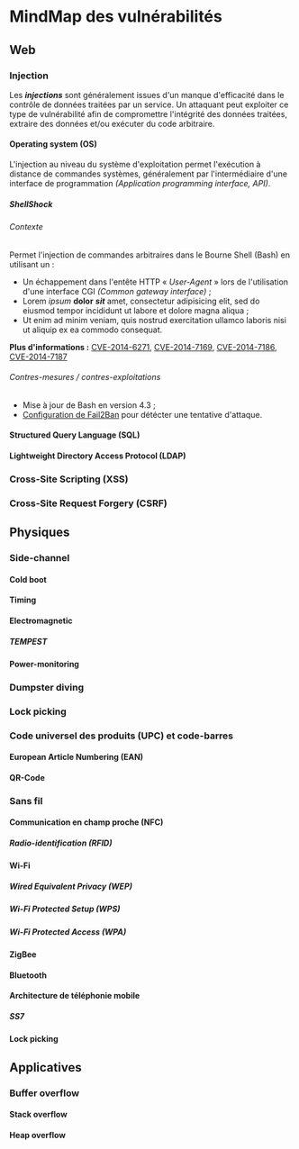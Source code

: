 <!-- [metadata]>
+++
title = "MindMap des vulnérabilités"
author = "Hackademics Forum"
keywords = ["vulnerabilité, vecteur, attaque, sécurité, informatique, information, technologie, piratage, analyse, projet, mindmap, schéma, carte heuristique, hackademics, forum"]
+++
<![end-metadata] -->

<!--
Afin de garantir une pleine compatibilité avec l'ensemble des systèmes d'exploitation, veuillez conserver un encodage UTF-8 sans marque d'ordre des octets (BOM), utiliser une séquence de quatres espaces pour la tabulation et conserver une séquence CRLF (\r\n) pour le marquage de fin de ligne.
-->

# MindMap des vulnérabilités

## Web

### Injection

Les ___injections___ sont généralement issues d'un manque d'efficacité dans le contrôle de données traitées par un service. Un attaquant peut exploiter ce type de vulnérabilité afin de compromettre l'intégrité des données traitées, extraire des données et/ou exécuter du code arbitraire.

#### Operating system (OS)

L'injection au niveau du système d'exploitation permet l'exécution à distance de commandes systèmes, généralement par l'intermédiaire d'une interface de programmation _(Application programming interface, API)_.

##### ShellShock

###### Contexte

Permet l'injection de commandes arbitraires dans le Bourne Shell (Bash) en utilisant un&nbsp;:

  - Un échappement dans l'entête HTTP &laquo;&nbsp;*User-Agent*&nbsp;&raquo; lors de l'utilisation d'une interface CGI _(Common gateway interface)_&nbsp;;
  - Lorem _ipsum_ __dolor__ ___sit___ amet, consectetur adipisicing elit, sed do eiusmod tempor incididunt ut labore et dolore magna aliqua&nbsp;;
  - Ut enim ad minim veniam, quis nostrud exercitation ullamco laboris nisi ut aliquip ex ea commodo consequat.

__Plus d'informations&nbsp;:__ [CVE-2014-6271][1], [CVE-2014-7169][2], [CVE-2014-7186][3], [CVE-2014-7187][4]

###### Contres-mesures / contres-exploitations

  - Mise à jour de Bash en version 4.3&nbsp;;
  - [Configuration de Fail2Ban][5] pour détécter une tentative d'attaque.

#### Structured Query Language (SQL)

#### Lightweight Directory Access Protocol (LDAP)

### Cross-Site Scripting (XSS)

### Cross-Site Request Forgery (CSRF)

## Physiques

### Side-channel

#### Cold boot

#### Timing

#### Electromagnetic

##### TEMPEST

#### Power-monitoring

### Dumpster diving

### Lock picking

### Code universel des produits (UPC) et code-barres

#### European Article Numbering (EAN)

#### QR-Code

### Sans fil

#### Communication en champ proche (NFC)

##### Radio-identification (RFID)

#### Wi-Fi

##### Wired Equivalent Privacy (WEP)

##### Wi-Fi Protected Setup (WPS)

##### Wi-Fi Protected Access (WPA)

#### ZigBee

#### Bluetooth

#### Architecture de téléphonie mobile

##### SS7

#### Lock picking

## Applicatives

### Buffer overflow

#### Stack overflow

#### Heap overflow

  [1]: https://cve.mitre.org/cgi-bin/cvename.cgi?name=CVE-2014-6271 "CVE-2014-6271"
  [2]: https://cve.mitre.org/cgi-bin/cvename.cgi?name=CVE-2014-7169 "CVE-2014-7169"
  [3]: https://cve.mitre.org/cgi-bin/cvename.cgi?name=CVE-2014-7186 "CVE-2014-7186"
  [4]: https://cve.mitre.org/cgi-bin/cvename.cgi?name=CVE-2014-7187 "CVE-2014-7187"
  [5]: https://samhobbs.co.uk/2014/09/shellshock-bash-probe-alert-using-fail2ban "Shellshock BASH probe alert using Fail2ban"
